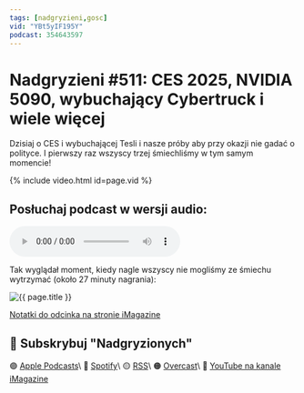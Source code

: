 ```yaml
---
tags: [nadgryzieni,gosc]
vid: "YBt5yIF195Y"
podcast: 354643597
---
```


# Nadgryzieni #511: CES 2025, NVIDIA 5090, wybuchający Cybertruck i wiele więcej

Dzisiaj o CES i wybuchającej Tesli i nasze próby aby przy okazji nie gadać o polityce. I pierwszy raz wszyscy trzej śmiechliśmy w tym samym momencie!

{% include video.html id=page.vid %}

<!--More-->

## Posłuchaj podcast w wersji audio:

<audio controls>
<source src="https://media.blubrry.com/nadgryzieni/imagazine.stronazen.pl/nadgryzieni/Nadgryzieni-Odcinek-511.mp3" type="audio/mpeg">
</audio>

Tak wyglądał moment, kiedy nagle wszyscy nie mogliśmy ze śmiechu wytrzymać (około 27 minuty nagrania):

![{{ page.title }}](/img/nagryzieni-511.jpg)

[Notatki do odcinka na stronie iMagazine](https://imagazine.pl/2025/01/10/nadgryzieni-511-ces-2025-nvidia-5090-wybuchajacy-cybertruck-i-wiele-wiecej/)

## 🍎 Subskrybuj "Nadgryzionych"

🟣 [Apple Podcasts](https://podcasts.apple.com/pl/podcast/nadgryzieni-rozmowy-nie-tylko-o-tech/id354643597)\\
🔵 [Spotify](https://open.spotify.com/show/5KtWAdPjRr6X0oXHV0FqVf)\\
🟡 [RSS](https://retrorocketnetwork.pl/category/nadgryzieni-rss/feed/)\\
🟠 [Overcast](https://overcast.fm/itunes354643597/nadgryzieni-rozmowy-nie-tylko-o-apple)\\
🔴 [YouTube na kanale iMagazine](https://www.youtube.com/@imagazinepl/podcasts)

<!--podcast: 354643597-->

[n]: https://michael.gratis/nozbe_pl
[np]: https://michael.gratis/nozbepersonal_pl